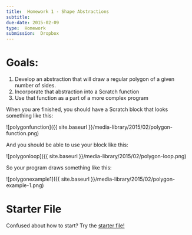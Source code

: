 ```yaml
---
title:  Homework 1 - Shape Abstractions
subtitle: 
due-date: 2015-02-09
type:  Homework
submission:  Dropbox
---
```


# Goals:

1. Develop an abstraction that will draw a regular polygon of a given number of sides.
2. Incorporate that abstraction into a Scratch function
3. Use that function as a part of a more complex program

When you are finished, you should have a Scratch block that looks something like this:

![polygonfunction]({{ site.baseurl }}/media-library/2015/02/polygon-function.png)

And you should be able to use your block like this:

![polygonloop]({{ site.baseurl }}/media-library/2015/02/polygon-loop.png)

So your program draws something like this:

![polygonexample1]({{ site.baseurl }}/media-library/2015/02/polygon-example-1.png)


# Starter File

Confused about how to start?  Try the [starter file!](http://scratch.mit.edu/projects/47773570/#editor)

